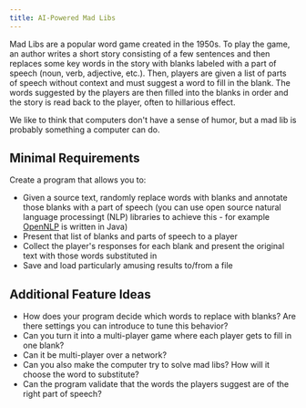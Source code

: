 ```yaml
---
title: AI-Powered Mad Libs
---
```

Mad Libs are a popular word game created in the 1950s.  To play the game, an author writes a short story consisting of a few sentences
and then replaces some key words in the story with blanks labeled with a part of speech (noun, verb, adjective, etc.).  Then, players 
are given a list of parts of speech without context and must suggest a word to fill in the blank.  The words suggested by the players
are then filled into the blanks in order and the story is read back to the player, often to hillarious effect.

We like to think that computers don't have a sense of humor, but a mad lib is probably something a computer can do. 

## Minimal Requirements
Create a program that allows you to:
* Given a source text, randomly replace words with blanks and annotate those blanks with a part of speech (you can use open source natural language processingt (NLP) libraries to achieve this - for example [OpenNLP](https://opennlp.apache.org/) is written in Java)
* Present that list of blanks and parts of speech to a player
* Collect the player's responses for each blank and present the original text with those words substituted in
* Save and load particularly amusing results to/from a file

## Additional Feature Ideas
* How does your program decide which words to replace with blanks?  Are there settings you can introduce to tune this behavior?
* Can you turn it into a multi-player game where each player gets to fill in one blank?
* Can it be multi-player over a network?
* Can you also make the computer try to solve mad libs?  How will it choose the word to substitute?
* Can the program validate that the words the players suggest are of the right part of speech?
